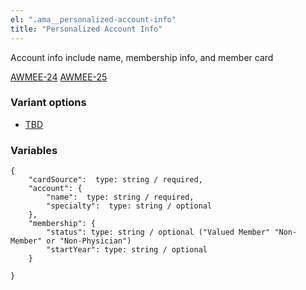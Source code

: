```yaml
---
el: ".ama__personalized-account-info"
title: "Personalized Account Info"
---
```


Account info include name, membership info, and member card

[AWMEE-24](https://ama-it.atlassian.net/browse/AWMEE-24)
[AWMEE-25](https://ama-it.atlassian.net/browse/AWMEE-25)

### Variant options

* [TBD](?p=TBD)

### Variables

~~~
{
    "cardSource":  type: string / required,
    "account": {
        "name":  type: string / required,
        "specialty":  type: string / optional
    },
    "membership": {
        "status": type: string / optional ("Valued Member" "Non-Member" or "Non-Physician")
        "startYear": type: string / optional
    }
    
}
~~~
